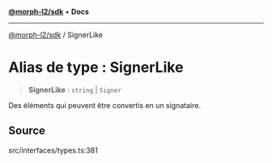[**@morph-l2/sdk**](../globals.md) • **Docs**

***

[@morph-l2/sdk](../globals.md) / SignerLike

# Alias de type : SignerLike

> **SignerLike** : `string` \| `Signer`

Des éléments qui peuvent être convertis en un signataire.

## Source

src/interfaces/types.ts:381
